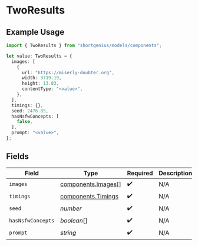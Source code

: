# TwoResults

## Example Usage

```typescript
import { TwoResults } from "shortgenius/models/components";

let value: TwoResults = {
  images: [
    {
      url: "https://miserly-doubter.org",
      width: 3719.19,
      height: 13.83,
      contentType: "<value>",
    },
  ],
  timings: {},
  seed: 2476.85,
  hasNsfwConcepts: [
    false,
  ],
  prompt: "<value>",
};
```

## Fields

| Field                                                    | Type                                                     | Required                                                 | Description                                              |
| -------------------------------------------------------- | -------------------------------------------------------- | -------------------------------------------------------- | -------------------------------------------------------- |
| `images`                                                 | [components.Images](../../models/components/images.md)[] | :heavy_check_mark:                                       | N/A                                                      |
| `timings`                                                | [components.Timings](../../models/components/timings.md) | :heavy_check_mark:                                       | N/A                                                      |
| `seed`                                                   | *number*                                                 | :heavy_check_mark:                                       | N/A                                                      |
| `hasNsfwConcepts`                                        | *boolean*[]                                              | :heavy_check_mark:                                       | N/A                                                      |
| `prompt`                                                 | *string*                                                 | :heavy_check_mark:                                       | N/A                                                      |